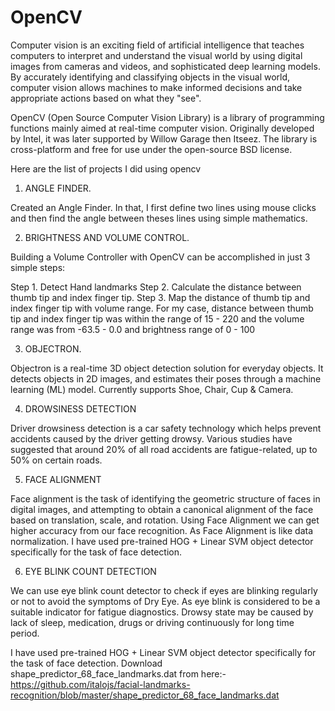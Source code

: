 # OpenCV
Computer vision is an exciting field of artificial intelligence that teaches computers to interpret and understand the visual world by using digital images from cameras and videos, and sophisticated deep learning models. By accurately identifying and classifying objects in the visual world, computer vision allows machines to make informed decisions and take appropriate actions based on what they "see".

OpenCV (Open Source Computer Vision Library) is a library of programming functions mainly aimed at real-time computer vision. Originally developed by Intel, it was later supported by Willow Garage then Itseez. The library is cross-platform and free for use under the open-source BSD license.

Here are the list of projects I did using opencv



1. ANGLE FINDER.

Created an Angle Finder. In that, I first define two lines using mouse clicks and then find the angle between theses lines using simple mathematics.

2. BRIGHTNESS AND VOLUME CONTROL.

Building a Volume Controller with OpenCV can be accomplished in just 3 simple steps:

Step 1. Detect Hand landmarks
Step 2. Calculate the distance between thumb tip and index finger tip.
Step 3. Map the distance of thumb tip and index finger tip with volume range. For my case, distance between thumb tip and index finger tip was within the range of 15 - 220 and the volume range was from -63.5 - 0.0 and brightness range of 0 - 100

3. OBJECTRON.

Objectron is a real-time 3D object detection solution for everyday objects. It detects objects in 2D images, and estimates their poses through a machine learning (ML) model. Currently supports Shoe, Chair, Cup & Camera.

4. DROWSINESS DETECTION

Driver drowsiness detection is a car safety technology which helps prevent accidents caused by the driver getting drowsy. Various studies have suggested that around 20% of all road accidents are fatigue-related, up to 50% on certain roads.

5. FACE ALIGNMENT

Face alignment is the task of identifying the geometric structure of faces in digital images, and attempting to obtain a canonical alignment of the face based on translation, scale, and rotation. Using Face Alignment we can get higher accuracy from our face recognition. As Face Alignment is like data normalization.
I have used pre-trained HOG + Linear SVM object detector specifically for the task of face detection.

6. EYE BLINK COUNT DETECTION

We can use eye blink count detector to check if eyes are blinking regularly or not to avoid the symptoms of Dry Eye. As eye blink is considered to be a suitable indicator for fatigue diagnostics. Drowsy state may be caused by lack of sleep, medication, drugs or driving continuously for long time period.

I have used pre-trained HOG + Linear SVM object detector specifically for the task of face detection. Download shape_predictor_68_face_landmarks.dat from here:- https://github.com/italojs/facial-landmarks-recognition/blob/master/shape_predictor_68_face_landmarks.dat
